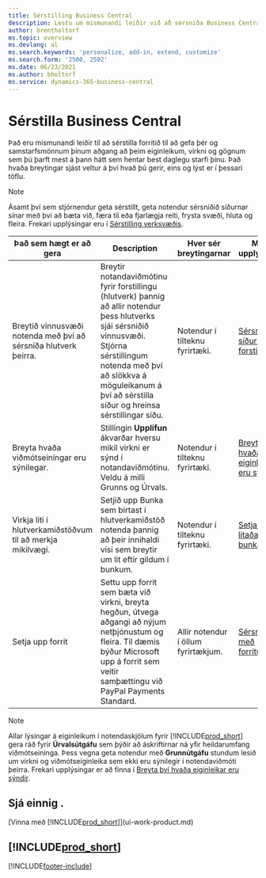 ```yaml
---
title: Sérstilling Business Central
description: Lestu um mismunandi leiðir við að sérsníða Business Central til að bæta aðgengi að virkni og eiginleikum sem þú þarft mest á að halda við dagleg störf.
author: brentholtorf
ms.topic: overview
ms.devlang: al
ms.search.keywords: 'personalize, add-in, extend, customize'
ms.search.form: '2500, 2502'
ms.date: 06/23/2021
ms.author: bholtorf
ms.service: dynamics-365-business-central
---
```

# <a name="customize-business-central"></a>Sérstilla Business Central

Það eru mismunandi leiðir til að sérstilla forritið til að gefa þér og samstarfsmönnum þínum aðgang að þeim eiginleikum, virkni og gögnum sem þú þarft mest á þann hátt sem hentar best daglegu starfi þínu. Það hvaða breytingar sjást veltur á því hvað þú gerir, eins og lýst er í þessari töflu.

> [!NOTE]
> Ásamt því sem stjórnendur geta sérstillt, geta notendur sérsniðið síðurnar sínar með því að bæta við, færa til eða fjarlægja reiti, frysta svæði, hluta og fleira. Frekari upplýsingar eru í [Sérstilling verksvæðis](ui-personalization-user.md).

| Það sem hægt er að gera    |  Description  |  Hver sér breytingarnar  |  Meiri upplýsingar  |
|-----|---------------|---------|-------|
|Breytið vinnusvæði notenda með því að sérsníða hlutverk þeirra.|Breytir notandaviðmótinu fyrir forstillingu (hlutverk) þannig að allir notendur þess hlutverks sjái sérsniðið vinnusvæði. Stjórna sérstillingum notenda með því að slökkva á möguleikanum á því að sérstilla síður og hreinsa sérstillingar síðu.|Notendur í tilteknu fyrirtæki.|[Sérsníða síður fyrir forstillingar](ui-personalization-manage.md)|
|Breyta hvaða viðmótseiningar eru sýnilegar.|Stillingin **Upplifun** ákvarðar hversu mikil virkni er sýnd í notandaviðmótinu. Veldu á milli Grunns og Úrvals.|Notendur í tilteknu fyrirtæki.|[Breyta því hvaða eiginleikar eru sýndir](ui-experiences.md)|
|Virkja liti í hlutverkamiðstöðvum til að merkja mikilvægi.|Setjið upp Bunka sem birtast í hlutverkamiðstöð notenda þannig að þeir innihaldi vísi sem breytir um lit eftir gildum í bunkum.|Notendur í tilteknu fyrirtæki.|[Setja upp litaðan vísi á bunka](admin-how-set-up-colored-indicator-on-cues.md)|
|Setja upp forrit|Settu upp forrit sem bæta við virkni, breyta hegðun, útvega aðgangi að nýjum netþjónustum og fleira. Til dæmis býður Microsoft upp á forrit sem veitir samþættingu við PayPal Payments Standard.|Allir notendur í öllum fyrirtækjum.|[Sérsníða með forritum](ui-extensions.md)|

> [!NOTE]
> Allar lýsingar á eiginleikum í notendaskjölum fyrir [!INCLUDE[prod_short](includes/prod_short.md)] gera ráð fyrir **Úrvalsútgáfu** sem þýðir að áskriftirnar ná yfir heildarumfang viðmótseininga. Þess vegna geta notendur með **Grunnútgáfu** stundum lesið um virkni og viðmótseiginleika sem ekki eru sýnilegir í notendaviðmóti þeirra. Frekari upplýsingar er að finna í [Breyta því hvaða eiginleikar eru sýndir](ui-experiences.md).

## <a name="see-also"></a>Sjá einnig .

[Vinna með [!INCLUDE[prod_short](includes/prod_short.md)]](ui-work-product.md)  

## [!INCLUDE[prod_short](includes/free_trial_md.md)]  


[!INCLUDE[footer-include](includes/footer-banner.md)]
